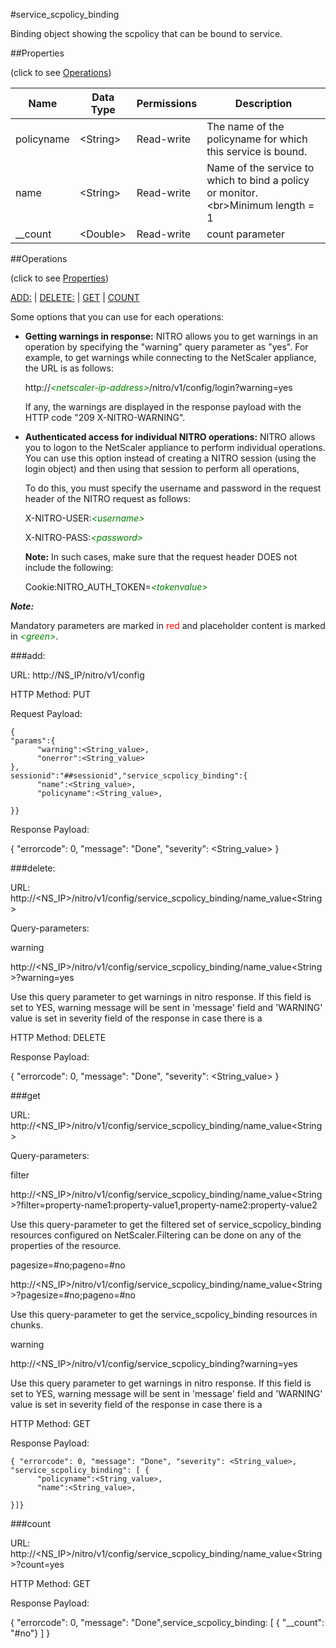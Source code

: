 #service_scpolicy_binding

Binding object showing the scpolicy that can be bound to service.


##Properties 
<span>(click to see [Operations](#operations))</span>


<table><thead><tr><th>Name</th><th> Data Type</th><th> Permissions</th><th>Description</th></tr></thead><tbody><tr><td>policyname</td><td>&lt;String></td><td>Read-write</td><td>The name of the policyname for which this service is bound.</td><tr><tr><td>name</td><td>&lt;String></td><td>Read-write</td><td>Name of the service to which to bind a policy or monitor.&lt;br>Minimum length = 1</td><tr><tr><td>__count</td><td>&lt;Double></td><td>Read-write</td><td>count parameter</td><tr></tbody></table>
##Operations 
<span>(click to see [Properties](#properties))</span>


[ADD:](#add:) | [DELETE:](#delete:) | [GET](#get) | [COUNT](#count)


Some options that you can use for each operations:
<ul><li><p><b>Getting warnings in response:</b> NITRO allows you to get warnings in an operation by specifying the "warning" query parameter as "yes". For example, to get warnings while connecting to the NetScaler appliance, the URL is as follows:</p><p>http://<span style="color:green;font-style:italic;">&lt;netscaler-ip-address&gt;</span>/nitro/v1/config/login?warning=yes</p><p>If any, the warnings are displayed in the response payload with the HTTP code "209 X-NITRO-WARNING".</p></li><li><p><b>Authenticated access for individual NITRO operations:</b> NITRO allows you to logon to the NetScaler appliance to perform individual operations. You can use this option instead of creating a NITRO session (using the login object) and then using that session to perform all operations,</p><p>To do this, you must specify the username and password in the request header of the NITRO request as follows:</p><p>X-NITRO-USER:<span style="color:green;font-style:italic;">&lt;username&gt;</span></p><p>X-NITRO-PASS:<span style="color:green;font-style:italic;">&lt;password&gt;</span></p><p><b>Note:</b> In such cases, make sure that the request header DOES not include the following:</p><p>Cookie:NITRO_AUTH_TOKEN=<span style="color:green;font-style:italic;">&lt;tokenvalue&gt;</span></p></li></ul>



***Note:*** 
Mandatory parameters are marked in <span style="color:#FF0000;">red</span> and placeholder content is marked in <span style="color:green;font-style:italic">&lt;green&gt;</span>.

###add:



URL: http://NS_IP/nitro/v1/config
HTTP Method: PUT
Request Payload: ```{"params":{      "warning":<String_value>,      "onerror":<String_value>},sessionid":"##sessionid","service_scpolicy_binding":{      "name":<String_value>,      "policyname":<String_value>,}}```
Response Payload: 
{ "errorcode": 0, "message": "Done", "severity": <String_value> }


###delete:



URL: http://&lt;NS_IP&gt;/nitro/v1/config/service_scpolicy_binding/name_value&lt;String&gt;
Query-parameters:
warning
http://&lt;NS_IP&gt;/nitro/v1/config/service_scpolicy_binding/name_value&lt;String&gt;?warning=yes
Use this query parameter to get warnings in nitro response. If this field is set to YES, warning message will be sent in 'message' field and 'WARNING' value is set in severity field of the response in case there is a



HTTP Method: DELETE
Response Payload: 
{ "errorcode": 0, "message": "Done", "severity": <String_value> }


###get



URL: http://&lt;NS_IP&gt;/nitro/v1/config/service_scpolicy_binding/name_value&lt;String&gt;
Query-parameters:
filter
http://&lt;NS_IP&gt;/nitro/v1/config/service_scpolicy_binding/name_value&lt;String&gt;?filter=property-name1:property-value1,property-name2:property-value2
Use this query-parameter to get the filtered set of service_scpolicy_binding resources configured on NetScaler.Filtering can be done on any of the properties of the resource.


pagesize=#no;pageno=#no
http://&lt;NS_IP&gt;/nitro/v1/config/service_scpolicy_binding/name_value&lt;String&gt;?pagesize=#no;pageno=#no
Use this query-parameter to get the service_scpolicy_binding resources in chunks.


warning
http://&lt;NS_IP&gt;/nitro/v1/config/service_scpolicy_binding?warning=yes
Use this query parameter to get warnings in nitro response. If this field is set to YES, warning message will be sent in 'message' field and 'WARNING' value is set in severity field of the response in case there is a



HTTP Method: GET
Response Payload: ```{ "errorcode": 0, "message": "Done", "severity": <String_value>, "service_scpolicy_binding": [ {      "policyname":<String_value>,      "name":<String_value>,}]}```



###count



URL: http://&lt;NS_IP&gt;/nitro/v1/config/service_scpolicy_binding/name_value&lt;String&gt;?count=yes
HTTP Method: GET
Response Payload: 
{ "errorcode": 0, "message": "Done",service_scpolicy_binding: [ { "__count": "#no"} ] }


